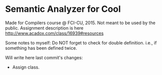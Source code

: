 # Semantic Analyzer for Cool

Made for Compilers course @ FCI-CU, 2015. Not meant to be used by the public. Assignment description is here http://www.acadox.com/class/16939#resources

Some notes to myself:
Do NOT forget to check for double definition. i.e., if something has been defined twice.


Will write here last commit's changes:
- Assign class.
